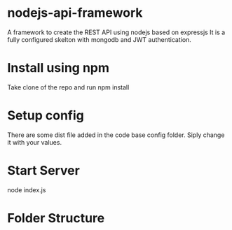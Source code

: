 # nodejs-api-framework
A framework to create the REST API using nodejs based on expressjs
It is a fully configured skelton with mongodb and JWT authentication.

# Install using npm
Take clone of the repo and run npm install

# Setup config
There are some dist file added in the code base config folder. Siply change it with your values.

# Start Server
node index.js

# Folder Structure
 
